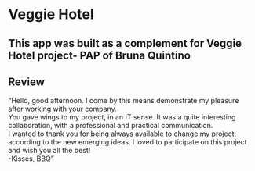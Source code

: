 # Veggie Hotel
## This app was built as a complement for Veggie Hotel project- PAP of Bruna Quintino

## Review
“Hello, good afternoon. I come by this means demonstrate my pleasure after working with your company. <br>
You gave wings to my project, in an IT sense. It was a quite interesting collaboration, with a professional and practical communication. <br>
I wanted to thank you for being always available to change my project, according to the new emerging ideas. I loved to participate on this project and wish you all the best! <br>
  -Kisses, BBQ” <br>
